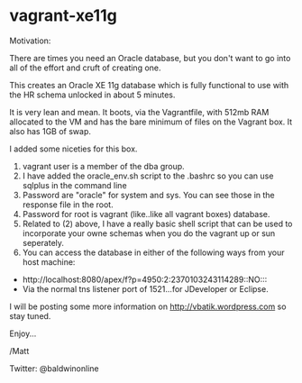 vagrant-xe11g
=============

Motivation:

There are times you need an Oracle database, but you don't want to go into all of the effort and cruft of creating one.

This creates an Oracle XE 11g database which is fully functional to use with the HR schema unlocked in about 5 minutes.

It is very lean and mean.  It boots, via the Vagrantfile, with 512mb RAM allocated to the VM and has the bare minimum of files on the Vagrant box.
It also has 1GB of swap.

I added some niceties for this box.

1) vagrant user is a member of the dba group.
2) I have added the oracle_env.sh script to the .bashrc so you can use sqlplus in the command line
3) Password are "oracle" for system and sys.  You can see those in the response file in the root.
4) Password for root is vagrant (like..like all vagrant boxes) database.
5) Related to (2) above, I have a really basic shell script that can be used to incorporate your owne schemas when you do the vagrant up or sun seperately.
6) You can access the database in either of the following ways from your host machine:

- http://localhost:8080/apex/f?p=4950:2:2370103243114289::NO:::
- Via the normal tns listener port of 1521...for JDeveloper or Eclipse.

I will be posting some more information on http://vbatik.wordpress.com so stay tuned. 

Enjoy...

/Matt

Twitter: @baldwinonline



